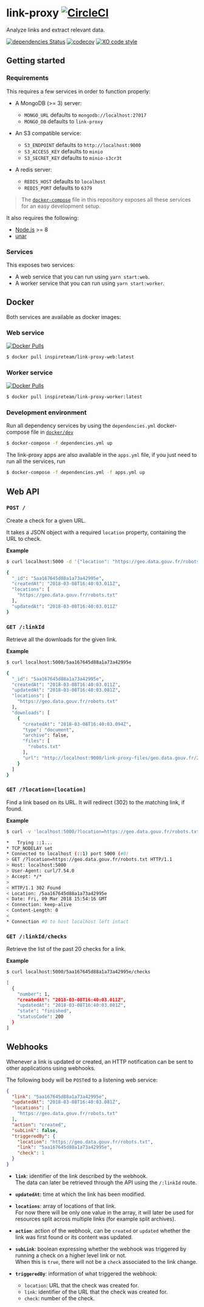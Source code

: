 # link-proxy [![CircleCI](https://circleci.com/gh/geodatagouv/link-proxy.svg?style=svg)](https://circleci.com/gh/geodatagouv/link-proxy)

Analyze links and extract relevant data.

[![dependencies Status](https://david-dm.org/geodatagouv/link-proxy/status.svg)](https://david-dm.org/geodatagouv/link-proxy)
[![codecov](https://codecov.io/gh/geodatagouv/link-proxy/branch/master/graph/badge.svg)](https://codecov.io/gh/geodatagouv/link-proxy)
[![XO code style](https://img.shields.io/badge/code_style-XO-5ed9c7.svg)](https://github.com/sindresorhus/xo)

## Getting started

### Requirements

This requires a few services in order to function properly:

- A MongoDB (>= 3) server:
  - `MONGO_URL` defaults to `mongodb://localhost:27017`
  - `MONGO_DB` defaults to `link-proxy`

- An S3 compatible service:
  - `S3_ENDPOINT` defaults to `http://localhost:9000`
  - `S3_ACCESS_KEY` defaults to `minio`
  - `S3_SECRET_KEY` defaults to `minio-s3cr3t`

- A redis server:
  - `REDIS_HOST` defaults to `localhost`
  - `REDIS_PORT` defaults to `6379`

> The [`docker-compose`](https://github.com/geodatagouv/link-proxy/blob/master/docker/dev/dependencies.yml) file in this repository exposes all these services for an easy development setup.

It also requires the following:

- [Node.js](https://nodejs.org) >= 8
- [unar](https://theunarchiver.com/command-line)


### Services

This exposes two services:

- A web service that you can run using `yarn start:web`.
- A worker service that you can run using `yarn start:worker`.

## Docker

Both services are available as docker images:

### Web service

[![Docker Pulls](https://img.shields.io/docker/pulls/inspireteam/link-proxy-web.svg)](https://hub.docker.com/r/inspireteam/link-proxy-web)

```bash
$ docker pull inspireteam/link-proxy-web:latest
```

### Worker service

[![Docker Pulls](https://img.shields.io/docker/pulls/inspireteam/link-proxy-worker.svg)](https://hub.docker.com/r/inspireteam/link-proxy-worker)

```bash
$ docker pull inspireteam/link-proxy-worker:latest
```

### Development environment

Run all dependency services by using the `dependencies.yml` docker-compose file in [`docker/dev`](https://github.com/geodatagouv/link-proxy/blob/master/docker/dev)

```bash
$ docker-compose -f dependencies.yml up
```

The link-proxy apps are also available in the `apps.yml` file, if you just need to run all the services, run

```bash
$ docker-compose -f dependencies.yml -f apps.yml up
```


## Web API

### `POST /`

Create a check for a given URL.

It takes a JSON object with a required `location` property, containing the URL to check.

**Example**

```bash
$ curl localhost:5000 -d '{"location": "https://geo.data.gouv.fr/robots.txt"}'

{
  "_id": "5aa167645d88a1a73a42995e",
  "createdAt": "2018-03-08T16:40:03.011Z",
  "locations": [
    "https://geo.data.gouv.fr/robots.txt"
  ],
  "updatedAt": "2018-03-08T16:40:03.011Z"
}
```

### `GET /:linkId`

Retrieve all the downloads for the given link.

**Example**

```bash
$ curl localhost:5000/5aa167645d88a1a73a42995e

{
  "_id": "5aa167645d88a1a73a42995e",
  "createdAt": "2018-03-08T16:40:03.011Z",
  "updatedAt": "2018-03-08T16:40:03.081Z",
  "locations": [
    "https://geo.data.gouv.fr/robots.txt"
  ],
  "downloads": [
    {
      "createdAt": "2018-03-08T16:40:03.094Z",
      "type": "document",
      "archive": false,
      "files": [
        "robots.txt"
      ],
      "url": "http://localhost:9000/link-proxy-files/geo.data.gouv.fr/2018-03-08/5aa16763670cb515e9bf2d12-robots.txt"
    }
  ]
}
```

### `GET /?location=[location]`

Find a link based on its URL. It will redirect (302) to the matching link, if found.

**Example**

```bash
$ curl -v 'localhost:5000/?location=https://geo.data.gouv.fr/robots.txt'

*   Trying ::1...
* TCP_NODELAY set
* Connected to localhost (::1) port 5000 (#0)
> GET /?location=https://geo.data.gouv.fr/robots.txt HTTP/1.1
> Host: localhost:5000
> User-Agent: curl/7.54.0
> Accept: */*
>
< HTTP/1.1 302 Found
< Location: /5aa167645d88a1a73a42995e
< Date: Fri, 09 Mar 2018 15:54:16 GMT
< Connection: keep-alive
< Content-Length: 0
<
* Connection #0 to host localhost left intact
```

### `GET /:linkId/checks`

Retrieve the list of the past 20 checks for a link.

**Example**

```bash
$ curl localhost:5000/5aa167645d88a1a73a42995e/checks

[
  {
    "number": 1,
    "createdAt": "2018-03-08T16:40:03.011Z",
    "updatedAt": "2018-03-08T16:40:03.081Z",
    "state": "finished",
    "statusCode": 200
  }
]
```

## Webhooks

Whenever a link is updated or created, an HTTP notification can be sent to other applications using webhooks.

The following body will be `POST`ed to a listening web service:

```json
{
  "link": "5aa167645d88a1a73a42995e",
  "updatedAt": "2018-03-08T16:40:03.081Z",
  "locations": [
    "https://geo.data.gouv.fr/robots.txt"
  ],
  "action": "created",
  "subLink": false,
  "triggeredBy": {
    "location": "https://geo.data.gouv.fr/robots.txt",
    "link": "5aa167645d88a1a73a42995e",
    "check": 1
  }
}
```

- **`link`**: identifier of the link described by the webhook.<br>
  The data can later be retrieved through the API using the `/:linkId` route.

- **`updatedAt`**: time at which the link has been modified.

- **`locations`**: array of locations of that link.<br>
  For now there will be only one value in the array, it will later be used for resources split across multiple links (for example split archives).

- **`action`**: action of the webhook, can be `created` or `updated` whether the link was first found or its content was updated.

- **`subLink`**: boolean expressing whether the webhook was triggered by running a check on a higher level link or not.<br>
  When this is `true`, there will not be a `check` associated to the link change.

- **`triggeredBy`**: information of what triggered the webhook:
  - `location`: URL that the check was created for.
  - `link`: identifier of the URL that the check was created for.
  - `check`: number of the check.
